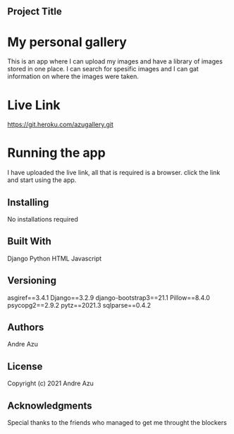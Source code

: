 ## Project Title
# My personal gallery
This is an app where I can upload my images and have a library of images stored in one place. I can search for spesific images and I can gat information on where the images were taken.

# Live Link
https://git.heroku.com/azugallery.git
# Running the app
I have uploaded the live link, all that is required is a browser. click the link and start using the app.

## Installing
No installations required

## Built With
Django
Python
HTML
Javascript

## Versioning
asgiref==3.4.1
Django==3.2.9
django-bootstrap3==21.1
Pillow==8.4.0
psycopg2==2.9.2
pytz==2021.3
sqlparse==0.4.2


## Authors
Andre Azu
## License
Copyright (c) 2021 Andre Azu

## Acknowledgments
Special thanks to the friends who managed to get me throught the blockers